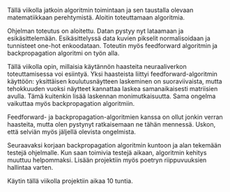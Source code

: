 Tällä viikolla jatkoin algoritmin toimintaan ja sen taustalla olevaan matematiikkaan perehtymistä. Aloitin toteuttamaan algoritmia. 

Ohjelman toteutus on aloitettu. Datan pystyy nyt lataamaan ja esikäsittelemään. Esikäsittelyssä data kuvien pikselit normalisoidaan ja tunnisteet one-hot enkoodataan. Toteutin myös feedforward algoritmin ja backpropagation algoritmi on työn alla.

Tällä viikolla opin, millaisia käytännön haasteita neuraaliverkon toteuttamisessa voi esiintyä. 
Yksi haasteista liittyi feedforward-algoritmin käyttöön: yksittäisen koulutusnäytteen laskeminen on suoraviivaista, mutta tehokkuuden vuoksi näytteet kannattaa laskea samanaikaisesti matriisien avulla. Tämä kuitenkin lisää laskennan monimutkaisuutta.
Sama ongelma vaikuttaa myös backpropagation algoritmiin.

Feedforward- ja backpropagation-algoritmien kanssa on ollut jonkin verran haasteita, mutta olen pystynyt ratkaisemaan ne tähän mennessä. Uskon, että selviän myös jäljellä olevista ongelmista.

Seuraavaksi korjaan backpropagation algoritmin kuntoon ja alan tekemään testejä ohjelmalle. Kun saan toimivia testejä aikaan, algoritmin kehitys muuttuu helpommaksi. Lisään projektiin myös poetryn riippuvuuksien hallintaa varten.

Käytin tällä viikolla projektiin aikaa 10 tuntia.
